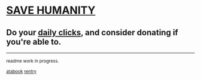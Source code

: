 # ‎[SAVE HUMANITY](https://rentry.co/savehumanity)
## Do your [daily clicks](https://arab.org/click-to-help/), and consider donating if you're able to.
***
<sup>readme work in progress.</sup>

<sup>[atabook](https://yaoiangel.atabook.org) [rentry](https://rentry.co/mizuzai)</sup>
